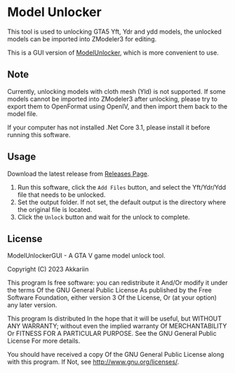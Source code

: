 # Model Unlocker

This tool is used to unlocking GTA5 Yft, Ydr and ydd models, the unlocked models can be imported into ZModeler3 for editing.

This is a GUI version of [ModelUnlocker](https://github.com/kasuganosoras/ModelUnlocker), which is more convenient to use.

## Note
Currently, unlocking models with cloth mesh (Yld) is not supported. If some models cannot be imported into ZModeler3 after unlocking, please try to export them to OpenFormat using OpenIV, and then import them back to the model file.

If your computer has not installed .Net Core 3.1, please install it before running this software.

## Usage

Download the latest release from [Releases Page](https://github.com/kasuganosoras/ModelUnlockerGUI/releases).

1. Run this software, click the `Add Files` button, and select the Yft/Ydr/Ydd file that needs to be unlocked.
2. Set the output folder. If not set, the default output is the directory where the original file is located.
3. Click the `Unlock` button and wait for the unlock to complete.

## License

ModelUnlockerGUI - A GTA V game model unlock tool.

Copyright (C) 2023 Akkariin

This program Is free software: you can redistribute it And/Or modify it under the terms Of the GNU General Public License As published by the Free Software Foundation, either version 3 Of the License, Or (at your option) any later version.

This program Is distributed In the hope that it will be useful, but WITHOUT ANY WARRANTY; without even the implied warranty Of MERCHANTABILITY Or FITNESS FOR A PARTICULAR PURPOSE. See the GNU General Public License For more details.

You should have received a copy Of the GNU General Public License along with this program. If Not, see http://www.gnu.org/licenses/.